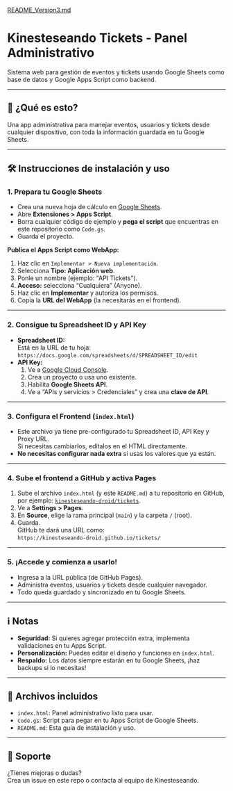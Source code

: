 [README_Version3.md](https://github.com/user-attachments/files/22348502/README_Version3.md)
# Kinesteseando Tickets - Panel Administrativo

Sistema web para gestión de eventos y tickets usando Google Sheets como base de datos y Google Apps Script como backend.

---

## 🚀 ¿Qué es esto?

Una app administrativa para manejar eventos, usuarios y tickets desde cualquier dispositivo, con toda la información guardada en tu Google Sheets.

---

## 🛠️ Instrucciones de instalación y uso

### 1. Prepara tu Google Sheets

- Crea una nueva hoja de cálculo en [Google Sheets](https://sheets.google.com).
- Abre **Extensiones > Apps Script**.
- Borra cualquier código de ejemplo y **pega el script** que encuentras en este repositorio como `Code.gs`.
- Guarda el proyecto.

**Publica el Apps Script como WebApp:**

1. Haz clic en `Implementar > Nueva implementación`.
2. Selecciona **Tipo: Aplicación web**.
3. Ponle un nombre (ejemplo: "API Tickets").
4. **Acceso:** selecciona “Cualquiera” (Anyone).
5. Haz clic en **Implementar** y autoriza los permisos.
6. Copia la **URL del WebApp** (la necesitarás en el frontend).

---

### 2. Consigue tu Spreadsheet ID y API Key

- **Spreadsheet ID:**  
  Está en la URL de tu hoja:  
  `https://docs.google.com/spreadsheets/d/SPREADSHEET_ID/edit`
- **API Key:**  
  1. Ve a [Google Cloud Console](https://console.cloud.google.com/).
  2. Crea un proyecto o usa uno existente.
  3. Habilita **Google Sheets API**.
  4. Ve a “APIs y servicios > Credenciales” y crea una **clave de API**.

---

### 3. Configura el Frontend (`index.html`)

- Este archivo ya tiene pre-configurado tu Spreadsheet ID, API Key y Proxy URL.  
  Si necesitas cambiarlos, edítalos en el HTML directamente.
- **No necesitas configurar nada extra** si usas los valores que ya están.

---

### 4. Sube el frontend a GitHub y activa Pages

1. Sube el archivo `index.html` (y este `README.md`) a tu repositorio en GitHub, por ejemplo: [`kinesteseando-droid/tickets`](https://github.com/kinesteseando-droid/tickets).
2. Ve a **Settings > Pages**.
3. En **Source**, elige la rama principal (`main`) y la carpeta `/` (root).
4. Guarda.  
   GitHub te dará una URL como:  
   `https://kinesteseando-droid.github.io/tickets/`

---

### 5. ¡Accede y comienza a usarlo!

- Ingresa a la URL pública (de GitHub Pages).
- Administra eventos, usuarios y tickets desde cualquier navegador.
- Todo queda guardado y sincronizado en tu Google Sheets.

---

## ℹ️ Notas

- **Seguridad:** Si quieres agregar protección extra, implementa validaciones en tu Apps Script.
- **Personalización:** Puedes editar el diseño y funciones en `index.html`.
- **Respaldo:** Los datos siempre estarán en tu Google Sheets, ¡haz backups si lo necesitas!

---

## 📄 Archivos incluidos

- `index.html`: Panel administrativo listo para usar.
- `Code.gs`: Script para pegar en tu Apps Script de Google Sheets.
- `README.md`: Esta guía de instalación y uso.

---

## 💬 Soporte

¿Tienes mejoras o dudas?  
Crea un issue en este repo o contacta al equipo de Kinesteseando.
